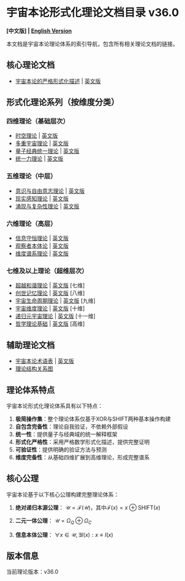# 宇宙本论形式化理论文档目录 v36.0

**[中文版] | [English Version](formal_theory_en.md)**

本文档是宇宙本论理论体系的索引导航，包含所有相关理论文档的链接。

## 核心理论文档

- [宇宙本论的严格形式化描述](formal_theory/formal_theory_cosmic_ontology.md) | [英文版](formal_theory/formal_theory_cosmic_ontology_en.md)

## 形式化理论系列（按维度分类）

### 四维理论（基础层次）

- [时空理论](formal_theory/formal_theory_spacetime.md) | [英文版](formal_theory/formal_theory_spacetime_en.md)
- [多重宇宙理论](formal_theory/formal_theory_multiverse.md) | [英文版](formal_theory/formal_theory_multiverse_en.md)
- [量子经典统一理论](formal_theory/formal_theory_quantum_classical_unification.md) | [英文版](formal_theory/formal_theory_quantum_classical_unification_en.md)
- [统一力理论](formal_theory/formal_theory_unified_forces.md) | [英文版](formal_theory/formal_theory_unified_forces_en.md)

### 五维理论（中层）

- [意识与自由意志理论](formal_theory/formal_theory_consciousness_free_will.md) | [英文版](formal_theory/formal_theory_consciousness_free_will_en.md)
- [现实感知理论](formal_theory/formal_theory_reality_perception.md) | [英文版](formal_theory/formal_theory_reality_perception_en.md)
- [涌现与复杂性理论](formal_theory/formal_theory_emergence_complexity.md) | [英文版](formal_theory/formal_theory_emergence_complexity_en.md)

### 六维理论（高层）

- [信息守恒理论](formal_theory/formal_theory_information_conservation.md) | [英文版](formal_theory/formal_theory_information_conservation_en.md)
- [观察者本体论](formal_theory/formal_theory_observer_ontology.md) | [英文版](formal_theory/formal_theory_observer_ontology_en.md)
- [维度谱系理论](formal_theory/formal_theory_dimensional_spectrum.md) | [英文版](formal_theory/formal_theory_dimensional_spectrum_en.md)

### 七维及以上理论（超维层次）

- [超越和谐理论](formal_theory/formal_theory_transcendent_harmony.md) | [英文版](formal_theory/formal_theory_transcendent_harmony_en.md) [七维]
- [创世记忆理论](formal_theory/formal_theory_genesis_memory.md) | [英文版](formal_theory/formal_theory_genesis_memory_en.md) [八维]
- [宇宙生命周期理论](formal_theory/formal_theory_cosmic_lifecycle.md) | [英文版](formal_theory/formal_theory_cosmic_lifecycle_en.md) [九维]
- [宇宙维度理论](formal_theory/formal_theory_cosmic_dimensions.md) | [英文版](formal_theory/formal_theory_cosmic_dimensions_en.md) [十维]
- [递归元宇宙理论](formal_theory/formal_theory_recursive_metaverse.md) | [英文版](formal_theory/formal_theory_recursive_metaverse_en.md) [十一维]
- [哲学理论基础](formal_theory/formal_theory_philosophical_foundations.md) | [英文版](formal_theory/formal_theory_philosophical_foundations_en.md) [高维]

## 辅助理论文档

- [宇宙本论术语表](formal_theory/terminology.md) | [英文版](formal_theory/terminology_en.md)
- [理论结构关系图](formal_theory/theory_structure.md)

## 理论体系特点

宇宙本论形式化理论体系具有以下特点：

1. **极简操作集**：整个理论体系仅基于XOR与SHIFT两种基本操作构建
2. **自包含完备性**：理论自我验证，不依赖外部假设
3. **统一性**：提供量子与经典域的统一解释框架
4. **形式化严格性**：采用严格数学形式化描述，提供完整证明
5. **可验证性**：提供明确的验证方法与预测
6. **维度完备性**：从基础四维扩展到高维理论，形成完整谱系

## 核心公理

宇宙本论基于以下核心公理构建完整理论体系：

1. **绝对递归本源公理**：
   $`\mathcal{U} = \mathcal{F}(\mathcal{U})`$，其中$`\mathcal{F}(x) = x \oplus \text{SHIFT}(x)`$

2. **二元一体公理**：
   $`\mathcal{U} = \Omega_Q \oplus \Omega_C`$

3. **信息本体公理**：
   $`\forall x \in \mathcal{U}, \exists I(x) : x \equiv I(x)`$

## 版本信息

当前理论版本：v36.0 